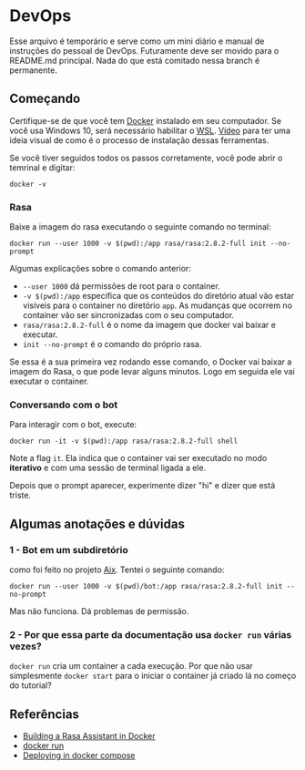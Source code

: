 # DevOps
Esse arquivo é temporário e serve como um mini diário
e manual de instruções do pessoal de DevOps. Futuramente
deve ser movido para o README.md principal. Nada do que
está comitado nessa branch é permanente.


## Começando
Certifique-se de que você tem 
[Docker](https://docs.docker.com/get-docker/) instalado em seu
computador. Se você usa Windows 10, será necessário habilitar
o [WSL](https://docs.microsoft.com/pt-br/windows/wsl/install-win10).
[Vídeo](https://www.youtube.com/watch?v=oQ08ZaOAiGU&ab_channel=CaravanaCloud)
para ter uma ideia visual de como é o processo de instalação dessas ferramentas.

Se você tiver seguidos todos os passos corretamente, você pode abrir
o temrinal e digitar:

    docker -v


### Rasa
Baixe a imagem do rasa executando o seguinte comando no terminal:

    docker run --user 1000 -v $(pwd):/app rasa/rasa:2.8.2-full init --no-prompt

Algumas explicações sobre o comando anterior:

- `--user 1000` dá permissões de root para o container.
- ``-v $(pwd):/app`` especifica que os conteúdos do diretório atual
vão estar visíveis para o container no diretório ``app``. As mudanças 
que ocorrem no container vão ser sincronizadas com o seu computador.
- ``rasa/rasa:2.8.2-full`` é o nome da imagem que docker vai baixar e executar.
- ``init --no-prompt`` é o comando do próprio rasa. 

Se essa é a sua primeira vez rodando esse comando, o Docker vai baixar a imagem 
do Rasa, o que pode levar alguns minutos. Logo em seguida ele vai executar 
o container. 


### Conversando com o bot
Para interagir com o bot, execute:

    docker run -it -v $(pwd):/app rasa/rasa:2.8.2-full shell

Note a flag ``it``. Ela indica que o container vai ser executado no modo
**iterativo** e com uma sessão de terminal ligada a ele. 

Depois que o prompt aparecer, experimente dizer "hi" e dizer que está triste.


## Algumas anotações e dúvidas
### 1 - Bot em um subdiretório
como foi feito no projeto [Aix](https://github.com/fga-eps-mds/2019.1-Aix). 
Tentei o seguinte comando:
    
    docker run --user 1000 -v $(pwd)/bot:/app rasa/rasa:2.8.2-full init --no-prompt

Mas não funciona. Dá problemas de permissão. 


### 2 - Por que essa parte da documentação usa ``docker run`` várias vezes?
``docker run`` cria um container a cada execução. Por que não usar 
simplesmente ``docker start`` para o iniciar o container já criado 
lá no começo do tutorial?


## Referências
- [Building a Rasa Assistant in Docker](https://rasa.com/docs/rasa/docker/building-in-docker/)
- [docker run](https://docs.docker.com/engine/reference/commandline/run/)
- [Deploying in docker compose](https://rasa.com/docs/rasa/docker/deploying-in-docker-compose/)